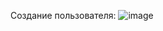 Создание пользователя:
![image](https://github.com/ScarFace163/TestTask/assets/161436138/270f653b-84ee-4633-9e8f-4f84fd723ee7)
